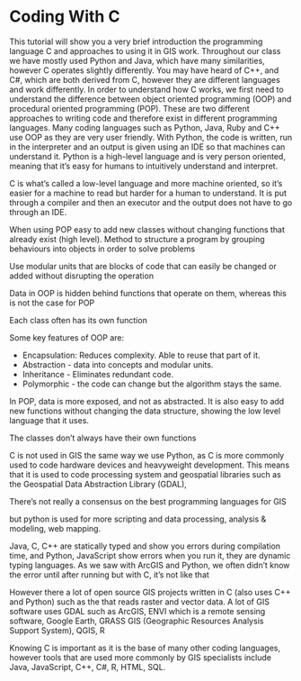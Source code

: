 # Coding With C

This tutorial will show you a very brief introduction the programming language C and approaches to using it in GIS work. Throughout our class we have mostly used Python and Java, which have many similarities, however C operates slightly differently. You may have heard of C++, and C#, which are both derived from C, however they are different languages and work differently. In order to understand how C works, we first need to understand the difference between object oriented programming (OOP) and procedural oriented programming (POP). These are two different approaches to writing code and therefore exist in different programming languages. Many coding languages such as Python, Java, Ruby and C++ use OOP as they are very user friendly. With Python, the code is written, run in the interpreter and an output is given using an IDE so that machines can understand it. Python is a high-level language and is very person oriented, meaning that it’s easy for humans to intuitively understand and interpret. 

C is what’s called a low-level language and more machine oriented, so it’s easier for a machine to read but harder for a human to understand. It is put through a compiler and then an executor and the output does not have to go through an IDE. 


When using POP
easy to add new classes without changing functions that already exist (high level).
Method to structure a program by grouping behaviours into objects in order to solve problems

Use modular units that are blocks of code that can easily be changed or added without disrupting the operation

Data in OOP is hidden behind functions that operate on them, whereas this is not the case for POP

Each class often has its own function

Some key features of OOP are:
* Encapsulation: Reduces complexity. Able to reuse that part of it. 
* Abstraction - data into concepts and modular units.
* Inheritance - Eliminates redundant code.
* Polymorphic - the code can change but the algorithm stays the same. 
 
In POP, data is more exposed, and not as abstracted. It is also easy to add new functions without changing the data structure, showing the low level language that it uses.


The classes don’t always have their own functions

C is not used in GIS the same way we use Python, as C is more commonly used to code hardware devices and heavyweight development. This means that it is used to code processing system and geospatial libraries such as the Geospatial Data Abstraction Library (GDAL), 

There’s not really a consensus on the best programming languages for GIS

but python is used for more scripting and data processing, analysis & modeling, web mapping. 

Java, C, C++ are statically typed and show you errors during compilation time, and Python, JavaScript show errors when you run it, they are dynamic typing languages. As we saw with ArcGIS and Python, we often didn’t know the error until after running but with C, it’s not like that 

However there a lot of open source GIS projects written in C (also uses C++ and Python) such as the  that reads raster and vector data. A lot of GIS software uses GDAL such as ArcGIS, ENVI which is a remote sensing software, Google Earth, GRASS GIS (Geographic Resources Analysis Support System), QGIS, R 

Knowing C is important as it is the base of many other coding languages, however tools that are used more commonly by GIS specialists include Java, JavaScript, C++, C#, R, HTML, SQL.

